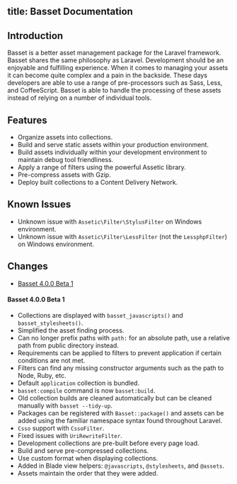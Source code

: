 title: Basset Documentation
---
## <a name="introduction"></a> Introduction

Basset is a better asset management package for the Laravel framework. Basset shares the same philosophy as Laravel. Development should be an enjoyable and fulfilling experience. When it comes to managing your assets it can become quite complex and a pain in the backside. These days developers are able to use a range of pre-processors such as Sass, Less, and CoffeeScript. Basset is able to handle the processing of these assets instead of relying on a number of individual tools.

<a name="features"></a>
## Features

- Organize assets into collections.
- Build and serve static assets within your production environment.
- Build assets individually within your development environment to maintain debug tool friendliness.
- Apply a range of filters using the powerful Assetic library.
- Pre-compress assets with Gzip.
- Deploy built collections to a Content Delivery Network.

<a name="known-issues"></a>
## Known Issues

- Unknown issue with `Assetic\Filter\StylusFilter` on Windows environment.
- Unknown issue with `Assetic\Filter\LessFilter` (not the `LessphpFilter`) on Windows environment.

<a name="changes"></a>
## Changes

- [Basset 4.0.0 Beta 1](#changes-4.0.0-beta-1)

<a name="changes-4.0.0-beta-1"></a>
#### Basset 4.0.0 Beta 1

- Collections are displayed with `basset_javascripts()` and `basset_stylesheets()`.
- Simplified the asset finding process.
- Can no longer prefix paths with `path:` for an absolute path, use a relative path from public directory instead.
- Requirements can be applied to filters to prevent application if certain conditions are not met.
- Filters can find any missing constructor arguments such as the path to Node, Ruby, etc.
- Default `application` collection is bundled.
- `basset:compile` command is now `basset:build`.
- Old collection builds are cleaned automatically but can be cleaned manually with `basset --tidy-up`.
- Packages can be registered with `Basset::package()` and assets can be added using the familiar namespace syntax found throughout Laravel.
- `Csso` support with `CssoFilter`.
- Fixed issues with `UriRewriteFilter`.
- Development collections are pre-built before every page load.
- Build and serve pre-compressed collections.
- Use custom format when displaying collections.
- Added in Blade view helpers: `@javascripts`, `@stylesheets`, and `@assets`.
- Assets maintain the order that they were added.
